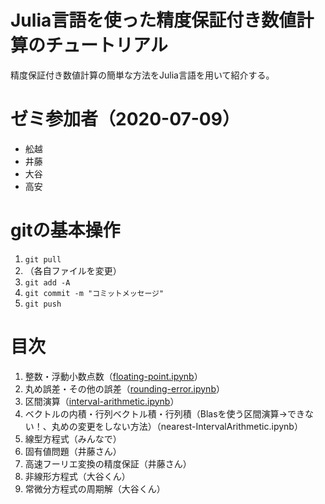 # Julia言語を使った精度保証付き数値計算のチュートリアル

精度保証付き数値計算の簡単な方法をJulia言語を用いて紹介する。

# ゼミ参加者（2020-07-09）

- 舩越
- 井藤
- 大谷
- 高安

# gitの基本操作

1. `git pull`
2. （各自ファイルを変更）
3. `git add -A`
4. `git commit -m "コミットメッセージ"`
5. `git push`

# 目次

1. 整数・浮動小数点数（[floating-point.ipynb](https://www.risk.tsukuba.ac.jp/~takitoshi/tutorial/floating-point.html)）
1. 丸め誤差・その他の誤差（[rounding-error.ipynb](https://www.risk.tsukuba.ac.jp/~takitoshi/tutorial/rounding-error.html)）
1. 区間演算（[interval-arithmetic.ipynb](https://www.risk.tsukuba.ac.jp/~takitoshi/tutorial/interval-arithmetic.html)）
1. ベクトルの内積・行列ベクトル積・行列積（Blasを使う区間演算->できない！、丸めの変更をしない方法）（nearest-IntervalArithmetic.ipynb）
1. 線型方程式（みんなで）
1. 固有値問題（井藤さん）
1. 高速フーリエ変換の精度保証（井藤さん）
1. 非線形方程式（大谷くん）
1. 常微分方程式の周期解（大谷くん）
